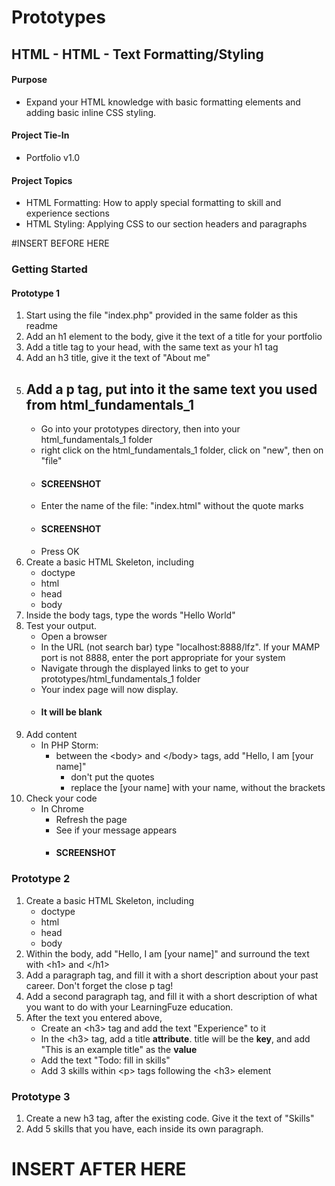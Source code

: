# Prototypes

## HTML - HTML - Text Formatting/Styling

#### Purpose

- Expand your HTML knowledge with basic formatting elements and adding basic inline CSS styling.

#### Project Tie-In 

- Portfolio v1.0

#### Project Topics

- HTML Formatting: How to apply special formatting to skill and experience sections
- HTML Styling: Applying CSS to our section headers and paragraphs

#INSERT BEFORE HERE


### Getting Started

#### Prototype 1 

1. Start using the file "index.php" provided in the same folder as this readme
1. Add an h1 element to the body, give it the text of a title for your portfolio
1. Add a title tag to your head, with the same text as your h1 tag
1. Add an h3 title, give it the text of "About me"
1. Add a p tag, put into it the same text you used from html_fundamentals_1
	- 
	- Go into your prototypes directory, then into your html_fundamentals_1 folder
	- right click on the html_fundamentals_1 folder, click on "new", then on "file"
	- #### SCREENSHOT
	- Enter the name of the file: "index.html" without the quote marks
	- #### SCREENSHOT
	- Press OK
1. Create a basic HTML Skeleton, including
	- doctype
	- html
	- head
	- body
1. Inside the body tags, type the words "Hello World"
1. Test your output.  
	- Open a browser
	- In the URL (not search bar) type "localhost:8888/lfz".  If your MAMP port is not 8888, enter the port appropriate for your system
	- Navigate through the displayed links to get to your prototypes/html_fundamentals_1 folder
	- Your index page will now display.  
	- #### It will be blank
1. Add content
	- In PHP Storm:
		- between the &lt;body&gt; and &lt;/body&gt; tags, add "Hello, I am [your name]" 
			- don't put the quotes
			- replace the [your name] with your name, without the brackets
1. Check your code
	- In Chrome
		- Refresh the page
		- See if your message appears
		- #### SCREENSHOT
		

### Prototype 2

1. Create a basic HTML Skeleton, including
	- doctype
	- html
	- head
	- body
2. Within the body, add "Hello, I am [your name]" and surround the text with &lt;h1&gt;  and &lt;/h1&gt;
3. Add a paragraph tag, and fill it with a short description about your past career.  Don't forget the close p tag!
4. Add a second paragraph tag, and fill it with a short description of what you want to do with your LearningFuze education.
5. After the text you entered above, 
	- Create an &lt;h3&gt; tag and add the text "Experience" to it
	- In the &lt;h3&gt; tag, add a title **attribute**.  title will be the **key**, and add "This is an example title" as the **value**
	- Add the text "Todo: fill in skills"
	- Add 3 skills within &lt;p&gt; tags following the &lt;h3&gt; element 

### Prototype 3

1. Create a new h3 tag, after the existing code.  Give it the text of "Skills"
2. Add 5 skills that you have, each inside its own paragraph.


# INSERT AFTER HERE
